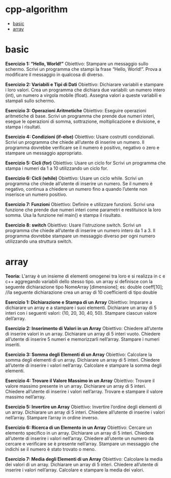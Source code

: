 # cpp-algorithm
- [basic](#basic)
- [array](#array)

# basic
**Esercizio 1: “Hello, World!”**
Obiettivo: Stampare un messaggio sullo schermo.
Scrivi un programma che stampi la frase “Hello, World!”.
Prova a modificare il messaggio in qualcosa di diverso.

**Esercizio 2: Variabili e Tipi di Dati**
Obiettivo: Dichiarare variabili e stampare i loro valori.
Crea un programma che dichiara due variabili: un numero intero (int), un numero a virgola mobile (float).
Assegna valori a queste variabili e stampali sullo schermo.

**Esercizio 3: Operazioni Aritmetiche**
Obiettivo: Eseguire operazioni aritmetiche di base.
Scrivi un programma che prende due numeri interi, esegue le operazioni di somma, sottrazione, moltiplicazione e divisione, e stampa i risultati.

**Esercizio 4: Condizioni (if-else)**
Obiettivo: Usare costrutti condizionali.
Scrivi un programma che chiede all’utente di inserire un numero. Il programma dovrebbe verificare se il numero è positivo, negativo o zero e stampare un messaggio appropriato.

**Esercizio 5: Cicli (for)**
Obiettivo: Usare un ciclo for
Scrivi un programma che stampa i numeri da 1 a 10 utilizzando un ciclo for.

**Esercizio 6: Cicli (while)**
Obiettivo: Usare un ciclo while.
Scrivi un programma che chiede all’utente di inserire un numero. Se il numero è negativo, continua a chiedere un numero fino a quando l’utente non inserisce un numero positivo.

**Esercizio 7: Funzioni**
Obiettivo: Definire e utilizzare funzioni.
Scrivi una funzione che prende due numeri interi come parametri e restituisce la loro somma.
Usa la funzione nel main() e stampa il risultato.

**Esercizio 8: switch**
Obiettivo: Usare l’istruzione switch.
Scrivi un programma che chiede all’utente di inserire un numero intero da 1 a 3. Il programma dovrebbe stampare un messaggio diverso per ogni numero utilizzando una struttura switch.

# array 
**Teoria:**
L'array è un insieme di elementi omogenei tra loro e si realizza in c e c++ aggregando variabili dello stesso tipo.
un array si definisce con la seguente dichiarazione
  tipo NomeArray [dimensione];
es:
double coeff[10]; //la seguente dichiarazione crea un array di 10 coefficienti di tipo double

**Esercizio 1: Dichiarazione e Stampa di un Array**
Obiettivo: Imparare a dichiarare un array e a stampare i suoi elementi.
Dichiarare un array di 5 interi con i seguenti valori: {10, 20, 30, 40, 50}.
Stampare ciascun valore dell’array.

**Esercizio 2: Inserimento di Valori in un Array**
Obiettivo: Chiedere all’utente di inserire valori in un array.
Dichiarare un array di 5 interi vuoto.
Chiedere all’utente di inserire 5 numeri e memorizzarli nell’array.
Stampare i numeri inseriti.

**Esercizio 3: Somma degli Elementi di un Array**
Obiettivo: Calcolare la somma degli elementi di un array.
Dichiarare un array di 5 interi.
Chiedere all’utente di inserire i valori nell’array.
Calcolare e stampare la somma degli elementi.

**Esercizio 4: Trovare il Valore Massimo in un Array**
Obiettivo: Trovare il valore massimo presente in un array.
Dichiarare un array di 5 interi.
Chiedere all’utente di inserire i valori nell’array.
Trovare e stampare il valore massimo nell’array.

**Esercizio 5: Invertire un Array**
Obiettivo: Invertire l’ordine degli elementi di un array.
Dichiarare un array di 5 interi.
Chiedere all’utente di inserire i valori nell’array.
 Stampare l’array in ordine inverso.
 
**Esercizio 6: Ricerca di un Elemento in un Array**
Obiettivo: Cercare un elemento specifico in un array.
Dichiarare un array di 5 interi.
Chiedere all’utente di inserire i valori nell’array.
Chiedere all’utente un numero da cercare e verificare se è presente nell’array.
Stampare un messaggio che indichi se il numero è stato trovato o meno.

**Esercizio 7: Media degli Elementi di un Array**
Obiettivo: Calcolare la media dei valori di un array.
Dichiarare un array di 5 interi.
Chiedere all’utente di inserire i valori nell’array.
Calcolare e stampare la media dei valori.

